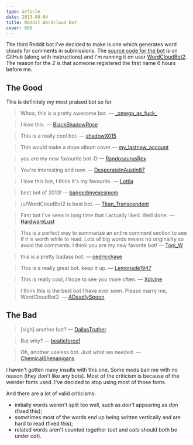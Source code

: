 ```yaml
---
type: article
date: 2013-08-04
title: Reddit Wordcloud Bot
cover: 600
---
```


The third Reddit bot I've decided to make is one which generates word clouds for
comments in submissions. The [source code for the
bot](https://github.com/paul-nechifor/reddit-cloud) is on GitHub (along with
instructions) and I'm running it on user
[WordCloudBot2](http://www.reddit.com/user/WordCloudBot2?sort=top). The reason
for the _2_ is that someone registered the first name 6 hours before me.

## The Good

This is definitely my most praised bot so far.

> Whoa, this is a pretty awesome bot. &mdash;
[\_omega\_as\_fuck\_](http://www.reddit.com/r/pics/comments/1j8ww5/infinity_pools_mess_with_my_head/cbchae0?context=3)

<!-- -->

> I love this. &mdash;
[BlackShadowRose](http://www.reddit.com/r/AdviceAnimals/comments/1j8q22/ive_been_working_in_retail_for_3_weeks_now_and/cbcgw5u?context=3)

<!-- -->

> This is a really cool bot. &mdash;
> [shadowX015](http://www.reddit.com/r/aww/comments/1j8pf3/i_fits_i_sits_the_dish_is_there_specifically_for/cbcgvsl?context=3)

<!-- -->

> This would make a dope album cover &mdash;
[my_lastnew_account](http://www.reddit.com/r/AdviceAnimals/comments/1j931q/to_the_guy_who_got_shot_while_being_robbed/cbcgpu9?context=3)

<!-- -->

> you are my new favourite bot :D &mdash;
> [RandosaurusRex](http://www.reddit.com/r/aww/comments/1j8t7x/all_the_baristas_at_my_starbucks_want_a_break/cbcgpny?context=3)

<!-- -->

> You're interesting and new. &mdash;
> [DesperateInAustin87](http://www.reddit.com/r/reactiongifs/comments/1j8s0r/how_i_deal_with_breakups/cbcfv0i?context=3)

<!-- -->

> I love this bot, I think it's my favourite. &mdash;
> [Lottia](http://www.reddit.com/r/skyrim/comments/1j7uhg/still_gives_me_a_laugh/cbcd009?context=3)

<!-- -->

> best bot of 2013! &mdash;
> [bangedmyexesmom](http://www.reddit.com/r/AdviceAnimals/comments/1j9rrq/poetry/cbcrwbm?context=3)

<!-- -->

> /u/WordCloudBot2 is best bot. &mdash;
> [Titan_Transcendent](http://www.reddit.com/r/circlejerk/comments/1j8k2h/cops_fundies_and_hitler_mods_are_causing_euphoria/cbcrpzp?context=3)

<!-- -->

> First bot I've seen in long time that I actually liked. Well done. &mdash;
> [HardwareLust](http://www.reddit.com/r/cats/comments/1jbm6v/whenever_i_have_cereal/cbdcprh?context=3)

<!-- -->

> This is a perfect way to summarize an entire comment section to see if it is
> worth while to read. Lots of big words means no originality so avoid the
> comments. I think you are my new favorite bot! &mdash;
> [Toni_W](http://www.reddit.com/r/wheredidthesodago/comments/1jatbt/i_really_should_buy_some_toilet_paper/cbdar4l?context=3)

<!-- -->

> this is a pretty badass bot. &mdash;
> [cedricchase](http://www.reddit.com/r/woahdude/comments/1jaedm/smoke_rings_gif/cbda33u?context=3)

<!-- -->

> This is a really great bot. keep it up. &mdash;
> [Lemonade1947](http://www.reddit.com/r/4chan/comments/1jbnhe/anons_limewire_experience/cbd8vti?context=3)

<!-- -->

> This is really cool, I hope to see you more often. &mdash;
> [Xdivine](http://www.reddit.com/r/news/comments/1jaxhr/fake_cops_robbing_detroit_citizens_at_gunpoint/cbd0u9t?context=3)

<!-- -->

> I think this is the best bot I have ever seen. Please marry me, WordCloudBot2.
> &mdash;
> [ADeadlySpoon](http://www.reddit.com/r/WTF/comments/1jado3/reading_a_pregnancy_book_for_new_dads_it/cbczrd9?context=3)

## The Bad

> \[sigh\] another bot? &mdash;
> [DallasTruther](http://www.reddit.com/r/conspiracy/comments/1jaf8h/exposure_bad/cbd6vwj?context=3)

<!-- -->

> But why? &mdash;
> [beatleforce1](http://www.reddit.com/r/teenagers/comments/1jakrg/how_to_respond_the_next_time_someone_asks_you_for/cbd5un3?context=3)

<!-- -->

> Oh, another useless bot. Just what we needed. &mdash;
> [ChemicalShenanigans](http://www.reddit.com/r/4chan/comments/1ja7oh/be_conquistador/cbdn9a7?context=3)

I haven't gotten many insults with this one. Some mods ban me with no reason
(they don't like any bots). Most of the criticism is because of the weirder
fonts used. I've decided to stop using most of those fonts.

And there are a lot of valid criticisms:

* initially words weren't split too well, such as _don't_ appearing as _don_
(fixed this);
* sometimes most of the words end up being written vertically and are hard to
read (fixed this);
* related words aren't counted together (_cat_ and _cats_ should both be under
_cat_).
